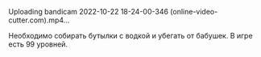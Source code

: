 Uploading bandicam 2022-10-22 18-24-00-346 (online-video-cutter.com).mp4…

Необходимо собирать бутылки с водкой и убегать от бабушек. В игре есть 99 уровней.

